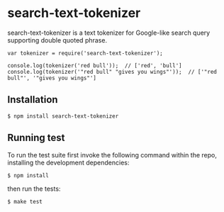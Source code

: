 # search-text-tokenizer

search-text-tokenizer is a text tokenizer for Google-like search query supporting double quoted phrase.

    var tokenizer = require('search-text-tokenizer');

    console.log(tokenizer('red bull'));  // ['red', 'bull']
    console.log(tokenizer('"red bull" "gives you wings"'));  // ['"red bull"', '"gives you wings"'] 
 
## Installation

    $ npm install search-text-tokenizer

## Running test

To run the test suite first invoke the following command within the repo, installing the development dependencies:
 
    $ npm install

then run the tests:

    $ make test